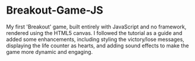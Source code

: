 # Breakout-Game-JS
My first 'Breakout' game, built entirely with JavaScript and no framework, rendered using the HTML5 canvas. I followed the tutorial as a guide and added some enhancements, including styling the victory/lose messages, displaying the life counter as hearts, and adding sound effects to make the game more dynamic and engaging.
